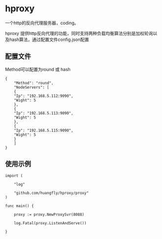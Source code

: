 # hproxy
一个http的反向代理服务器，coding。

hproxy 提供http反向代理的功能，同时支持两种负载均衡算法分别是加权轮询以及hash算法，通过配置文件config.json配置

## 配置文件
Method可以配置为round 或 hash

```
{
	"Method": "round", 
	"NodeServers": [
	{
	"Ip": "192.168.5.112:9090", 
	"Wight": 5
	}, 
	{
	"Ip": "192.168.5.113:9090", 
	"Wight": 5
	},
	{
	"Ip": "192.168.5.115:9090", 
	"Wight": 5
	}
	]
}
```

## 使用示例

```
import (
	
	"log"

	"github.com/huangfly/hproxy/proxy"
)

func main() {
	
	proxy := proxy.NewProxySvr(8088)
	
	log.Fatal(proxy.ListenAndServe())

}
```
